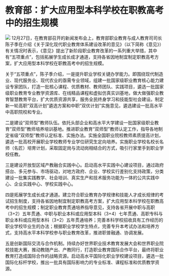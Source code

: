 # 教育部：扩大应用型本科学校在职教高考中的招生规模

![](https://inews.gtimg.com/newsapp_bt/0/15578815699/1000)
12月27日，在教育部召开的新闻发布会上，教育部职业教育与成人教育司司长陈子季在介绍《关于深化现代职业教育体系建设改革的意见》（以下简称《意见》）有关情况时表示，《意见》提出了新阶段职业教育改革的一系列重大举措，其中有“五项重点”，包括拓展学生成长成才通道，支持各省因地制宜制定职教高考方案，扩大应用型本科学校在职教高考中的招生规模。

关于“五项重点”，陈子季介绍，一是提升职业学校关键办学能力。即围绕现代制造业、现代服务业、现代农业的亟需专业领域，组建一批国家级职业教育核心能力建设专家团队，打造一批核心课程、优质教材、教师团队、实践项目，遴选一批国家级职业教育专业教学资源库、在线精品课程和虚拟仿真实训基地，做大做强职业教育智慧教育平台，扩大优质资源共享，服务全民终身学习和技能型社会建设。制定新一轮高职“双高计划”遴选方案和中职“双优计划”实施意见，遴选建设一批高水平中高职院校和专业。

二是建设“双师型”教师队伍。依托头部企业和高水平大学建设一批国家级职业教育“双师型”教师培养培训基地。推进职业教育“双师型”教师认定工作，指导各地制定省级“双师型”教师认定标准、实施办法。实施全国职业院校教师素质提高计划，遴选一批高校开展职业学校教师专业学位研究生定向培养。实施职业学校名校长名师（名匠）培育计划，采取固定岗与流动岗相结合的方式，吸引行家里手到职业学校任教。

三是建设开放型区域产教融合实践中心。启动高水平实践中心建设项目，通过政府搭台、多元参与、市场驱动，对地方政府、企业、学校实行差别化支持政策，分类建设一批集实践教学、社会培训、真实生产和技术服务功能为一体的公共实践中心、企业实践中心、学校实践中心。

四是拓展学生成长成才通道。建立符合职业教育办学规律和技能人才成长规律的考试招生制度，支持各省因地制宜制定职教高考方案，扩大应用型本科学校在职教高考中的招生规模；制定职业教育贯通培养指导意见，支持各省开展中职与高职（3+2）五年贯通、中职与职业本科或应用型本科（3+4）七年贯通、高职专科与职业本科或应用型本科（3+2）五年贯通培养；完善本科学校招收具有工作经历的职业学校毕业生的办法；根据职业学校学生特点，完善专升本考试办法和培养方式，支持高水平本科学校参与职业教育改革，推进职普融通、协调发展。

五是创新国际交流与合作机制。持续办好世界职业技术教育发展大会和世界职业院校技能大赛，推动教随产出、产教同行，打造职业教育国际合作平台，最终将职业教育打造成国际合作的战略资源。启动高水平国际化职业学校建设项目，遴选一批国际化标杆学校，推出一批具有国际影响力的专业标准、课程标准和优质教学资源。

